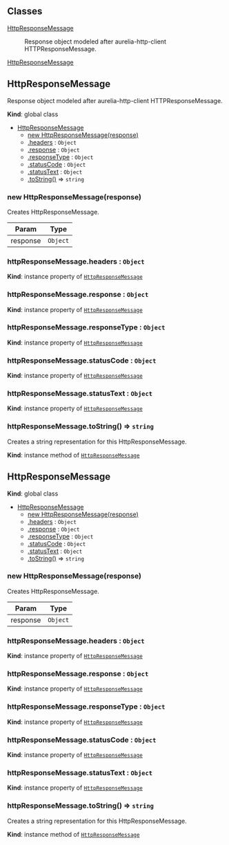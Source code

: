 ## Classes

<dl>
<dt><a href="#HttpResponseMessage">HttpResponseMessage</a></dt>
<dd><p>Response object modeled after aurelia-http-client HTTPResponseMessage.</p>
</dd>
<dt><a href="#HttpResponseMessage">HttpResponseMessage</a></dt>
<dd></dd>
</dl>

<a name="HttpResponseMessage"></a>

## HttpResponseMessage
Response object modeled after aurelia-http-client HTTPResponseMessage.

**Kind**: global class  

* [HttpResponseMessage](#HttpResponseMessage)
    * [new HttpResponseMessage(response)](#new_HttpResponseMessage_new)
    * [.headers](#HttpResponseMessage+headers) : <code>Object</code>
    * [.response](#HttpResponseMessage+response) : <code>Object</code>
    * [.responseType](#HttpResponseMessage+responseType) : <code>Object</code>
    * [.statusCode](#HttpResponseMessage+statusCode) : <code>Object</code>
    * [.statusText](#HttpResponseMessage+statusText) : <code>Object</code>
    * [.toString()](#HttpResponseMessage+toString) ⇒ <code>string</code>

<a name="new_HttpResponseMessage_new"></a>

### new HttpResponseMessage(response)
Creates HttpResponseMessage.


| Param | Type |
| --- | --- |
| response | <code>Object</code> | 

<a name="HttpResponseMessage+headers"></a>

### httpResponseMessage.headers : <code>Object</code>
**Kind**: instance property of <code>[HttpResponseMessage](#HttpResponseMessage)</code>  
<a name="HttpResponseMessage+response"></a>

### httpResponseMessage.response : <code>Object</code>
**Kind**: instance property of <code>[HttpResponseMessage](#HttpResponseMessage)</code>  
<a name="HttpResponseMessage+responseType"></a>

### httpResponseMessage.responseType : <code>Object</code>
**Kind**: instance property of <code>[HttpResponseMessage](#HttpResponseMessage)</code>  
<a name="HttpResponseMessage+statusCode"></a>

### httpResponseMessage.statusCode : <code>Object</code>
**Kind**: instance property of <code>[HttpResponseMessage](#HttpResponseMessage)</code>  
<a name="HttpResponseMessage+statusText"></a>

### httpResponseMessage.statusText : <code>Object</code>
**Kind**: instance property of <code>[HttpResponseMessage](#HttpResponseMessage)</code>  
<a name="HttpResponseMessage+toString"></a>

### httpResponseMessage.toString() ⇒ <code>string</code>
Creates a string representation for this HttpResponseMessage.

**Kind**: instance method of <code>[HttpResponseMessage](#HttpResponseMessage)</code>  
<a name="HttpResponseMessage"></a>

## HttpResponseMessage
**Kind**: global class  

* [HttpResponseMessage](#HttpResponseMessage)
    * [new HttpResponseMessage(response)](#new_HttpResponseMessage_new)
    * [.headers](#HttpResponseMessage+headers) : <code>Object</code>
    * [.response](#HttpResponseMessage+response) : <code>Object</code>
    * [.responseType](#HttpResponseMessage+responseType) : <code>Object</code>
    * [.statusCode](#HttpResponseMessage+statusCode) : <code>Object</code>
    * [.statusText](#HttpResponseMessage+statusText) : <code>Object</code>
    * [.toString()](#HttpResponseMessage+toString) ⇒ <code>string</code>

<a name="new_HttpResponseMessage_new"></a>

### new HttpResponseMessage(response)
Creates HttpResponseMessage.


| Param | Type |
| --- | --- |
| response | <code>Object</code> | 

<a name="HttpResponseMessage+headers"></a>

### httpResponseMessage.headers : <code>Object</code>
**Kind**: instance property of <code>[HttpResponseMessage](#HttpResponseMessage)</code>  
<a name="HttpResponseMessage+response"></a>

### httpResponseMessage.response : <code>Object</code>
**Kind**: instance property of <code>[HttpResponseMessage](#HttpResponseMessage)</code>  
<a name="HttpResponseMessage+responseType"></a>

### httpResponseMessage.responseType : <code>Object</code>
**Kind**: instance property of <code>[HttpResponseMessage](#HttpResponseMessage)</code>  
<a name="HttpResponseMessage+statusCode"></a>

### httpResponseMessage.statusCode : <code>Object</code>
**Kind**: instance property of <code>[HttpResponseMessage](#HttpResponseMessage)</code>  
<a name="HttpResponseMessage+statusText"></a>

### httpResponseMessage.statusText : <code>Object</code>
**Kind**: instance property of <code>[HttpResponseMessage](#HttpResponseMessage)</code>  
<a name="HttpResponseMessage+toString"></a>

### httpResponseMessage.toString() ⇒ <code>string</code>
Creates a string representation for this HttpResponseMessage.

**Kind**: instance method of <code>[HttpResponseMessage](#HttpResponseMessage)</code>  
